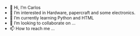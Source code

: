 - 👋 Hi, I’m Carlos
- 👀 I’m interested in Hardware, papercraft and some electronics.
- 🌱 I’m currently learning Python and HTML
- 💞️ I’m looking to collaborate on ...
- 📫 How to reach me ...

<!---
carnechon/carnechon is a ✨ special ✨ repository because its `README.md` (this file) appears on your GitHub profile.
You can click the Preview link to take a look at your changes.
--->

